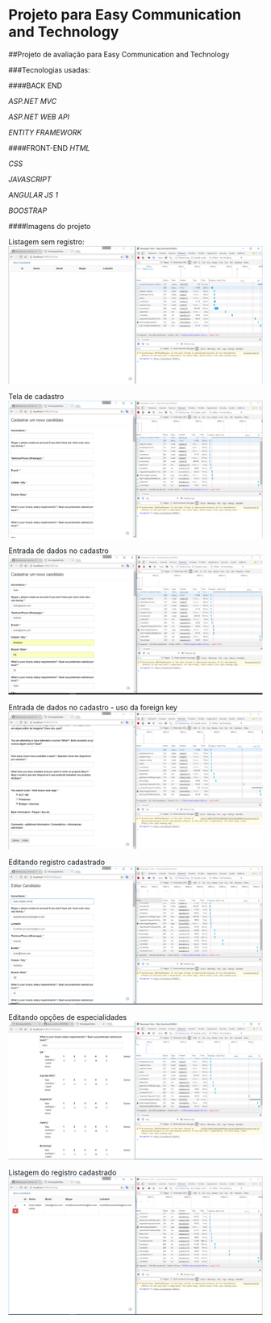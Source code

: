 # Projeto para Easy Communication and Technology

##Projeto de avaliação para Easy Communication and Technology

###Tecnologias usadas: 

####BACK END 

*ASP.NET MVC*

*ASP.NET WEB API*

*ENTITY FRAMEWORK*

####FRONT-END
*HTML*

*CSS*

*JAVASCRIPT*

*ANGULAR JS 1*

*BOOSTRAP*




####Imagens do projeto

Listagem sem registro:
![Alt text](/Prints/1.PNG "Listagem sem registro")

Tela de cadastro
![Alt text](/Prints/2.PNG "Tela de cadastro")

Entrada de dados no cadastro
![Alt text](/Prints/3.PNG "Entrada de dados no cadastro")

Entrada de dados no cadastro - uso da foreign key
![Alt text](/Prints/8.PNG "Entrada de dados no cadastro - uso da foreign key")


Editando registro cadastrado
![Alt text](/Prints/6.PNG "Editando registro cadastrado")

Editando opções de especialidades
![Alt text](/Prints/10.PNG "Editando opções de especialidades")

Listagem do registro cadastrado
![Alt text](/Prints/7.PNG "Listagem do registro após a edição")


